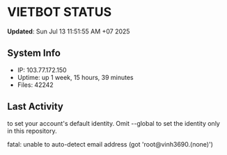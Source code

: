 # VIETBOT STATUS
**Updated**: Sun Jul 13 11:51:55 AM +07 2025

## System Info
- IP: 103.77.172.150
- Uptime: up 1 week, 15 hours, 39 minutes
- Files: 42242

## Last Activity

to set your account's default identity.
Omit --global to set the identity only in this repository.

fatal: unable to auto-detect email address (got 'root@vinh3690.(none)')
